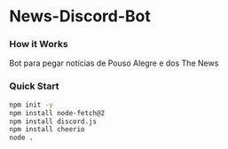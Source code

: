 # News-Discord-Bot
### How it Works
Bot para pegar notícias de Pouso Alegre e dos The News

### Quick Start

```bash
npm init -y
npm install node-fetch@2
npm install discord.js
npm install cheerio
node .
```

